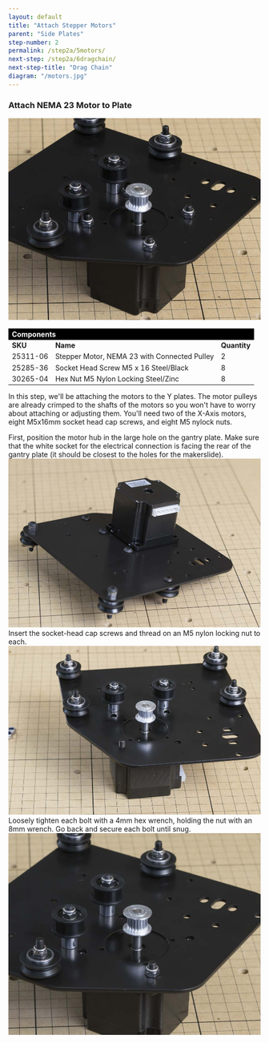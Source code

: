 ```yaml
---
layout: default
title: "Attach Stepper Motors"
parent: "Side Plates"
step-number: 2
permalink: /step2a/5motors/
next-step: /step2a/6dragchain/
next-step-title: "Drag Chain"
diagram: "/motors.jpg"
---
```


<h3>Attach NEMA 23 Motor to Plate</h3>
<img src="../../step2/photo/jpfs_DSC2606.jpg">

<table>
<tr><td style="color:#fff;background: #000;" colspan="3"><b>Components</b></td></tr>
<tr>
	<td><b>SKU</b></td>
	<td><b>Name</b></td>
	<td><b>Quantity</b></td>
</tr>
<tr>
<td>25311-06</td>
<td>Stepper Motor, NEMA 23 with Connected Pulley</td>
<td>2</td>
</tr>
<tr>
<td>25285-36</td>
<td>Socket Head Screw M5 x 16 Steel/Black</td>
<td>8</td>
</tr>
<tr>
<td>30265-04</td>
<td>Hex Nut M5 Nylon Locking Steel/Zinc</td>
<td>8</td>
</tr>
</table>
In this step, we'll be attaching the motors to the Y plates. The motor pulleys are already crimped to the shafts of the motors so you won't have to worry about attaching or adjusting them. You'll need two of the X-Axis motors, eight M5x16mm socket head cap screws, and eight M5 nylock nuts.

First, position the motor hub in the large hole on the gantry plate. Make sure that the white socket for the electrical connection is facing the rear of the gantry plate (it should be closest to the holes for the makerslide).
<img src="../../step2/photo/jpfs_DSC2602.jpg">
Insert the socket-head cap screws and thread on an M5 nylon locking nut to each.
<img src="../../step2/photo/jpfs_DSC2604.jpg">
Loosely tighten each bolt with a 4mm hex wrench, holding the nut with an 8mm wrench. Go back and secure each bolt until snug.
<img src="../../step2/photo/jpfs_DSC2605.jpg">



